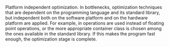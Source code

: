 Platform independent optimization. In bottlenecks, optimization techniques that are
dependent on the programming language and its standard library, but independent both
on the software platform and on the hardware platform are applied. For example, in operations are used instead of floating point operations, or the more appropriate container
                                                                                   class is chosen among the ones available in the standard library. If this makes the program
                                                                                   fast enough, the optimization stage is complete.

